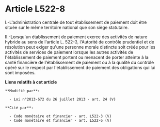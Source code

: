 # Article L522-8

I.-L'administration centrale de tout établissement de paiement doit être située sur le même territoire national que son siège
statutaire. 

II.-Lorsqu'un établissement de paiement exerce des activités de nature hybride au sens de l'article L. 522-3, l'Autorité de
contrôle prudentiel et de résolution peut exiger qu'une personne morale distincte soit créée pour les activités de services
de paiement lorsque les autres activités de l'établissement de paiement portent ou menacent de porter atteinte à la santé
financière de l'établissement de paiement ou à la qualité du contrôle opéré sur le respect par l'établissement de paiement
des obligations qui lui sont imposées.

**Liens relatifs à cet article**

	**Modifié par**:

	  - Loi n°2013-672 du 26 juillet 2013 - art. 24 (V)

	**Cité par**:

	  - Code monétaire et financier - art. L522-3 (V)
	  - Code monétaire et financier - art. L522-6 (V)
